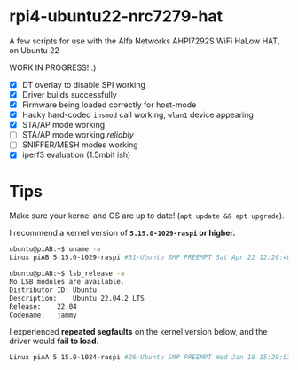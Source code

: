 # rpi4-ubuntu22-nrc7279-hat
A few scripts for use with the Alfa Networks AHPI7292S WiFi HaLow HAT, on Ubuntu 22

WORK IN PROGRESS! :)
 - [x] DT overlay to disable SPI working
 - [x] Driver builds successfully
 - [x] Firmware being loaded correctly for host-mode
 - [x] Hacky hard-coded `insmod` call working, `wlan1` device appearing
 - [x] STA/AP mode working
 - [ ] STA/AP mode working *reliably*
 - [ ] SNIFFER/MESH modes working
 - [x] iperf3 evaluation (1.5mbit ish)

# Tips
Make sure your kernel and OS are up to date! (`apt update && apt upgrade`).

I recommend a kernel version of **`5.15.0-1029-raspi` or higher.**
```bash
ubuntu@piAB:~$ uname -a
Linux piAB 5.15.0-1029-raspi #31-Ubuntu SMP PREEMPT Sat Apr 22 12:26:40 UTC 2023 aarch64 aarch64 aarch64 GNU/Linux

ubuntu@piAB:~$ lsb_release -a
No LSB modules are available.
Distributor ID:	Ubuntu
Description:	Ubuntu 22.04.2 LTS
Release:	22.04
Codename:	jammy
```

I experienced **repeated segfaults** on the kernel version below, and the driver would **fail to load**.
```bash
Linux piAA 5.15.0-1024-raspi #26-Ubuntu SMP PREEMPT Wed Jan 18 15:29:53 UTC 2023 aarch64 aarch64 aarch64 GNU/Linux
```
